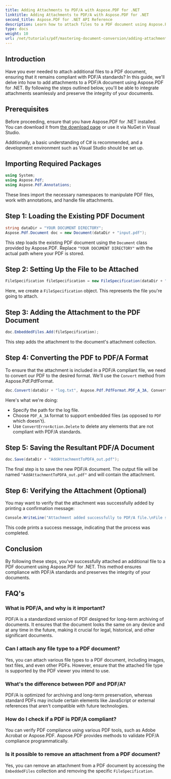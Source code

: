 ```yaml
---
title: Adding Attachments to PDF/A with Aspose.PDF for .NET
linktitle: Adding Attachments to PDF/A with Aspose.PDF for .NET
second_title: Aspose.PDF for .NET API Reference
description: Learn how to attach files to a PDF document using Aspose.PDF for .NET and ensure compliance with PDF/A standards.
type: docs
weight: 10
url: /net/tutorials/pdf/mastering-document-conversion/adding-attachment-to-pdfa/
---
```

## Introduction

Have you ever needed to attach additional files to a PDF document, ensuring that it remains compliant with PDF/A standards? In this guide, we'll delve into how to add attachments to a PDF/A document using Aspose.PDF for .NET. By following the steps outlined below, you'll be able to integrate attachments seamlessly and preserve the integrity of your documents.

## Prerequisites

Before proceeding, ensure that you have Aspose.PDF for .NET installed. You can download it from [the download page](https://releases.aspose.com/pdf/net/) or use it via NuGet in Visual Studio.

Additionally, a basic understanding of C# is recommended, and a development environment such as Visual Studio should be set up.

## Importing Required Packages

```csharp
using System;
using Aspose.Pdf;
using Aspose.Pdf.Annotations;
```

These lines import the necessary namespaces to manipulate PDF files, work with annotations, and handle file attachments.

## Step 1: Loading the Existing PDF Document

```csharp
string dataDir = "YOUR DOCUMENT DIRECTORY";
Aspose.Pdf.Document doc = new Document(dataDir + "input.pdf");
```

This step loads the existing PDF document using the `Document` class provided by Aspose.PDF. Replace `"YOUR DOCUMENT DIRECTORY"` with the actual path where your PDF is stored.

## Step 2: Setting Up the File to be Attached

```csharp
FileSpecification fileSpecification = new FileSpecification(dataDir + "aspose-logo.jpg", "Large Image file");
```

Here, we create a `FileSpecification` object. This represents the file you're going to attach.

## Step 3: Adding the Attachment to the PDF Document

```csharp
doc.EmbeddedFiles.Add(fileSpecification);
```

This step adds the attachment to the document's attachment collection.

## Step 4: Converting the PDF to PDF/A Format

To ensure that the attachment is included in a PDF/A compliant file, we need to convert our PDF to the desired format. We'll use the `Convert` method from Aspose.Pdf.PdfFormat.

```csharp
doc.Convert(dataDir + "log.txt", Aspose.Pdf.PdfFormat.PDF_A_3A, ConvertErrorAction.Delete);
```

Here's what we're doing:

- Specify the path for the log file.
- Choose `PDF_A_3A` format to support embedded files (as opposed to `PDF` which doesn't).
- Use `ConvertErrorAction.Delete` to delete any elements that are not compliant with PDF/A standards.

## Step 5: Saving the Resultant PDF/A Document

```csharp
doc.Save(dataDir + "AddAttachmentToPDFA_out.pdf");
```

The final step is to save the new PDF/A document. The output file will be named `"AddAttachmentToPDFA_out.pdf"` and will contain the attachment.

## Step 6: Verifying the Attachment (Optional)

You may want to verify that the attachment was successfully added by printing a confirmation message:

```csharp
Console.WriteLine("Attachment added successfully to PDF/A file.\nFile saved at " + dataDir);
```

This code prints a success message, indicating that the process was completed.

## Conclusion

By following these steps, you've successfully attached an additional file to a PDF document using Aspose.PDF for .NET. This method ensures compliance with PDF/A standards and preserves the integrity of your documents.

## FAQ's

### What is PDF/A, and why is it important?

PDF/A is a standardized version of PDF designed for long-term archiving of documents. It ensures that the document looks the same on any device and at any time in the future, making it crucial for legal, historical, and other significant documents.

### Can I attach any file type to a PDF document?

Yes, you can attach various file types to a PDF document, including images, text files, and even other PDFs. However, ensure that the attached file type is supported by the PDF viewer you intend to use.

### What's the difference between PDF and PDF/A?

PDF/A is optimized for archiving and long-term preservation, whereas standard PDFs may include certain elements like JavaScript or external references that aren't compatible with future technologies.

### How do I check if a PDF is PDF/A compliant?

You can verify PDF compliance using various PDF tools, such as Adobe Acrobat or Aspose.PDF. Aspose.PDF provides methods to validate PDF/A compliance programmatically.

### Is it possible to remove an attachment from a PDF document?

Yes, you can remove an attachment from a PDF document by accessing the `EmbeddedFiles` collection and removing the specific `FileSpecification`.
